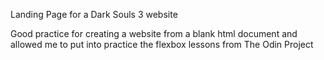 Landing Page for a Dark Souls 3 website

Good practice for creating a website from a blank html document and allowed me to put into practice the flexbox lessons from The Odin Project

